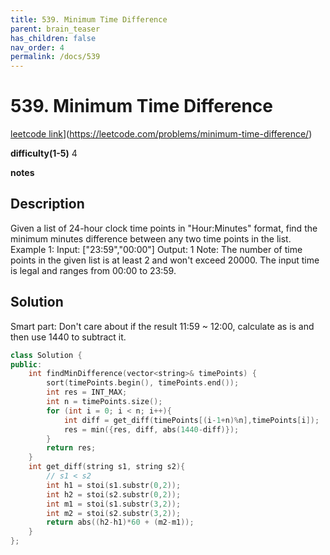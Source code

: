 ```yaml
---
title: 539. Minimum Time Difference
parent: brain_teaser
has_children: false
nav_order: 4
permalink: /docs/539
---
```

# 539. Minimum Time Difference
[leetcode link]([)](https://leetcode.com/problems/minimum-time-difference/)

**difficulty(1-5)** 
4

**notes**

## Description
Given a list of 24-hour clock time points in "Hour:Minutes" format, find the minimum minutes difference between any two time points in the list.
Example 1:
Input: ["23:59","00:00"]
Output: 1
Note:
The number of time points in the given list is at least 2 and won't exceed 20000.
The input time is legal and ranges from 00:00 to 23:59.

## Solution
Smart part: 
Don't care about if the result 11:59 ~ 12:00, calculate as is and then use 1440 to subtract it. 
```c++
class Solution {
public:
    int findMinDifference(vector<string>& timePoints) {
        sort(timePoints.begin(), timePoints.end());
        int res = INT_MAX;
        int n = timePoints.size();
        for (int i = 0; i < n; i++){
            int diff = get_diff(timePoints[(i-1+n)%n],timePoints[i]);
            res = min({res, diff, abs(1440-diff)});
        }
        return res;
    }
    int get_diff(string s1, string s2){
        // s1 < s2
        int h1 = stoi(s1.substr(0,2));
        int h2 = stoi(s2.substr(0,2));
        int m1 = stoi(s1.substr(3,2));
        int m2 = stoi(s2.substr(3,2));
        return abs((h2-h1)*60 + (m2-m1));
    }
};
```

<!-- 
Blue label
{: .label .label-blue }

Stable
{: .label .label-green }

New release
{: .label .label-purple }

Coming soon
{: .label .label-yellow }

Deprecated
{: .label .label-red } -->
